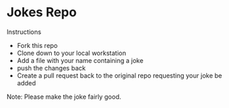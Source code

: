 # Jokes Repo

Instructions
- Fork this repo
- Clone down to your local workstation
- Add a file with your name containing a joke
- push the changes back
- Create a pull request back to the original repo requesting your joke be added

Note: Please make the joke fairly good.
